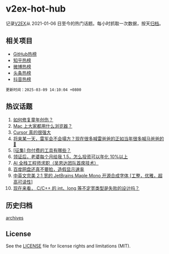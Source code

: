 # v2ex-hot-hub

 记录[V2EX](https://www.v2ex.com/)从 2021-01-06 日至今的热门话题。每小时抓取一次数据，按天[归档](archives)。
 
 ## 相关项目

- [GitHub热榜](https://github.com/snaildev/github-hot-hub)
- [知乎热榜](https://github.com/snaildev/zhihu-hot-hub)
- [微博热榜](https://github.com/snaildev/weibo-hot-hub)
- [头条热榜](https://github.com/snaildev/toutiao-hot-hub)
- [抖音热榜](https://github.com/snaildev/douyin-hot-hub)


 `更新时间：2025-03-09 14:10:04 +0800`

## 热议话题

1. [如何修复童年创伤？](https://www.v2ex.com/t/1116878)
1. [Mac 上大家都用什么浏览器？](https://www.v2ex.com/t/1116892)
1. [Cursor 真的很强大](https://www.v2ex.com/t/1116882)
1. [将来某一天，雷军会不会塌方？现在很多喊雷爸爸的正如当年很多喊马爸爸的🤔](https://www.v2ex.com/t/1116931)
1. [[征集] 你付费的工具有哪些？](https://www.v2ex.com/t/1116889)
1. [领证后，老婆每个月给我 1.5，怎么投资可以年化 10%以上](https://www.v2ex.com/t/1116874)
1. [AI 全栈工程师求职（吴恩达团队首席技术）](https://www.v2ex.com/t/1116989)
1. [百度网盘还真不要脸，造假显示速率](https://www.v2ex.com/t/1116922)
1. [中英文完美 2:1 宽的 JetBrains Maple Mono 开源合成字体 [工整，优雅，超高可读性]](https://www.v2ex.com/t/1116924)
1. [现在来看， C/C++ 的 int、long 等不定宽类型是失败的设计吗？](https://www.v2ex.com/t/1116958)

## 历史归档

[archives](archives)

## License

See the [LICENSE](LICENSE) file for license rights and limitations (MIT).
